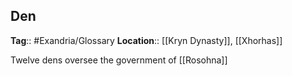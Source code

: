 ## Den
**Tag**:: #Exandria/Glossary 
**Location**:: [[Kryn Dynasty]], [[Xhorhas]]

Twelve dens oversee the government of [[Rosohna]]

